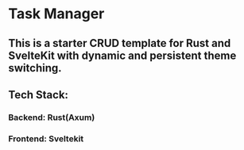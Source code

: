 # Task Manager
## This is a starter CRUD template for Rust and SvelteKit with dynamic and persistent theme switching.

## Tech Stack:
  ### Backend: Rust(Axum)
  ### Frontend: Sveltekit

